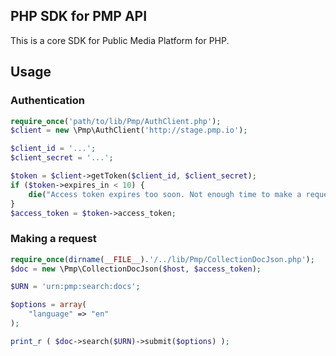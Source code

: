 ## PHP SDK for PMP API

This is a core SDK for Public Media Platform for PHP.

## Usage

### Authentication

```php
require_once('path/to/lib/Pmp/AuthClient.php');
$client = new \Pmp\AuthClient('http://stage.pmp.io');

$client_id = '...';
$client_secret = '...';

$token = $client->getToken($client_id, $client_secret);
if ($token->expires_in < 10) {
    die("Access token expires too soon. Not enough time to make a request. Mayday, mayday!");
}
$access_token = $token->access_token;
```

### Making a request

```php
require_once(dirname(__FILE__).'/../lib/Pmp/CollectionDocJson.php');
$doc = new \Pmp\CollectionDocJson($host, $access_token);

$URN = 'urn:pmp:search:docs';

$options = array(
    "language" => "en"
);

print_r ( $doc->search($URN)->submit($options) );
```


